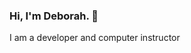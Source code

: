### Hi, I'm Deborah.  👋

I am a developer and computer instructor

<!--
**oluboladedeb/oluboladedeb** is a ✨ _special_ ✨ repository because its `README.md` (this file) appears on your GitHub profile.

Here are some ideas to get you started:

- 🔭 I’m currently working on Debbystack content.
- 🌱 I’m currently learning application design
- 👯 I’m looking to collaborate on creating content
- 🤔 I’m looking for help with design
- 💬 Ask me about Html
- 📫 How to reach me:081499893300
- 😄 Pronouns:She/her
- ⚡ Fun fact: I eat noodles in 2 minutes!
-->

